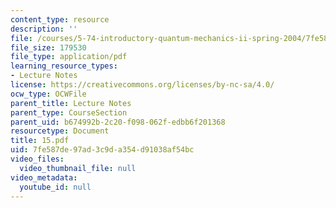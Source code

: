 ```yaml
---
content_type: resource
description: ''
file: /courses/5-74-introductory-quantum-mechanics-ii-spring-2004/7fe587de97ad3c9da354d91038af54bc_15.pdf
file_size: 179530
file_type: application/pdf
learning_resource_types:
- Lecture Notes
license: https://creativecommons.org/licenses/by-nc-sa/4.0/
ocw_type: OCWFile
parent_title: Lecture Notes
parent_type: CourseSection
parent_uid: b674992b-2c20-f098-062f-edbb6f201368
resourcetype: Document
title: 15.pdf
uid: 7fe587de-97ad-3c9d-a354-d91038af54bc
video_files:
  video_thumbnail_file: null
video_metadata:
  youtube_id: null
---
```

